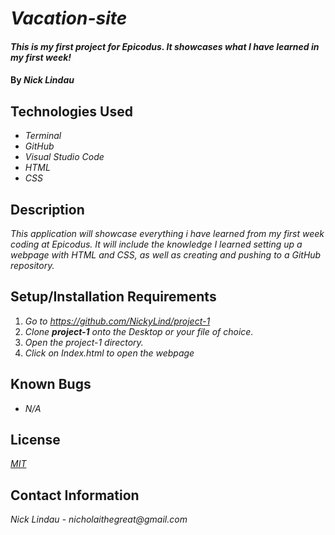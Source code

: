 # _Vacation-site_

#### _This is my first project for Epicodus. It showcases what I have learned in my first week!_

#### By _**Nick Lindau**_

## Technologies Used

* _Terminal_
* _GitHub_
* _Visual Studio Code_
* _HTML_
* _CSS_

## Description

_This application will showcase everything i have learned from my first week coding at Epicodus. It will include the knowledge I learned setting up a webpage with HTML and CSS, as well as creating and pushing to a GitHub repository._

## Setup/Installation Requirements

1. _Go to https://github.com/NickyLind/project-1_
2. _Clone **project-1** onto the Desktop or your file of choice._
3. _Open the project-1 directory._
4. _Click on Index.html to open the webpage_


## Known Bugs

* _N/A_

## License

_[MIT](https://choosealicense.com/licenses/mit/)_

## Contact Information

_Nick Lindau - nicholaithegreat@gmail.com_
